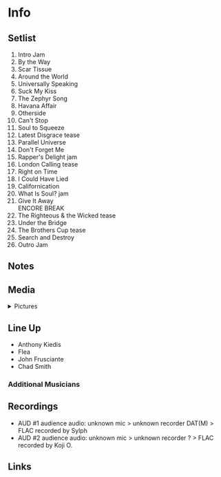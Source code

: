 # Info

## Setlist

1. Intro Jam
2. By the Way
3. Scar Tissue
4. Around the World
5. Universally Speaking
6. Suck My Kiss
7. The Zephyr Song
8. Havana Affair
9. Otherside
10. Can't Stop
11. Soul to Squeeze
12. Latest Disgrace tease
13. Parallel Universe
14. Don't Forget Me
15. Rapper's Delight jam
16. London Calling tease
17. Right on Time
18. I Could Have Lied
19. Californication
20. What Is Soul? jam
21. Give It Away
<br> ENCORE BREAK
22. The Righteous & the Wicked tease
23. Under the Bridge
24. The Brothers Cup tease
25. Search and Destroy
26. Outro Jam

## Notes

## Media 

<details>
  <summary>Pictures</summary>
  <!--<img alt="Setlist" title="Setlist" src="_.jpg" height="200" />
  <img alt="Ticket" title="Ticket" src="_.jpg" height="200" />
  <img alt="Flyer" title="Flyer" src="_.jpg" height="200" />
  <img alt="Clipping" title="Clipping" src="_.jpg" height="200" />-->
</details>

## Line Up

* Anthony Kiedis
* Flea
* John Frusciante
* Chad Smith

### Additional Musicians

## Recordings

* AUD #1 audience audio: unknown mic > unknown recorder DAT(M) > FLAC recorded by Sylph  
* AUD #2 audience audio: unknown mic > unknown recorder ? > FLAC recorded by Koji O.

## Links